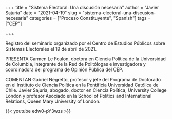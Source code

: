 +++
title = "Sistema Electoral: Una discusión necesaria"
author = "Javier Sajuria"
date = "2021-04-19"
slug = "sistema-electoral-una-discusion-necesaria"
categories = ["Proceso Constituyente", "Spanish"]
tags = ["CEP"]

+++

Registro del seminario organizado por el Centro de Estudios Públicos sobre Sistemas Electorales el 19 de abril de 2021.

PRESENTA
Carmen Le Foulon, doctora en Ciencia Política de la Universidad de Columbia, integrante de la Red de Politólogas e investigadora y coordinadora del programa de Opinión Pública del CEP.

COMENTAN
Gabriel Negretto, profesor y jefe del Programa de Doctorado en el Instituto de Ciencia Política en la Pontificia Universidad Católica de Chile.
Javier Sajuria, abogado, doctor en Ciencia Política, University College London y profesor Asociado en la School of Politics and International Relations, Queen Mary University of London.

{{< youtube edw0-pY3wzs >}}